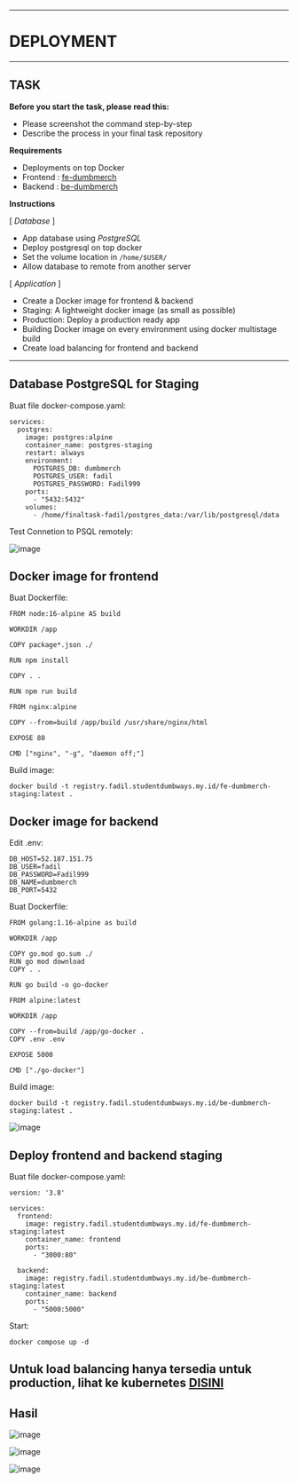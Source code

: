 -----
# **DEPLOYMENT**
-----

## TASK

**Before you start the task, please read this:**
- Please screenshot the command step-by-step
- Describe the process in your final task repository

**Requirements**
- Deployments on top Docker
- Frontend : [fe-dumbmerch](https://github.com/demo-dumbways/fe-dumbmerch)
- Backend : [be-dumbmerch](https://github.com/demo-dumbways/be-dumbmerch)

**Instructions**

[ *Database* ]
- App database using *PostgreSQL*
- Deploy postgresql on top docker
- Set the volume location in `/home/$USER/`
- Allow database to remote from another server

[ *Application* ]
- Create a Docker image for frontend & backend
- Staging: A lightweight docker image (as small as possible)
- Production: Deploy a production ready app
- Building Docker image on every environment using docker multistage build
- Create load balancing for frontend and backend

-----


## Database PostgreSQL for Staging 

Buat file docker-compose.yaml:
```
services:
  postgres:
    image: postgres:alpine
    container_name: postgres-staging
    restart: always
    environment:
      POSTGRES_DB: dumbmerch
      POSTGRES_USER: fadil
      POSTGRES_PASSWORD: Fadil999
    ports:
      - "5432:5432"
    volumes:
      - /home/finaltask-fadil/postgres_data:/var/lib/postgresql/data
```

Test Connetion to PSQL remotely:

![image](https://github.com/fadil05me/devops20-dumbways-AhmadFadillah/assets/45775729/24b3dcb1-8aa2-4aa3-a124-4b1147ccffda)


## Docker image for frontend

Buat Dockerfile:
```
FROM node:16-alpine AS build

WORKDIR /app

COPY package*.json ./

RUN npm install

COPY . .

RUN npm run build

FROM nginx:alpine

COPY --from=build /app/build /usr/share/nginx/html

EXPOSE 80

CMD ["nginx", "-g", "daemon off;"]
```

Build image:
```
docker build -t registry.fadil.studentdumbways.my.id/fe-dumbmerch-staging:latest .
```


## Docker image for backend

Edit .env:
```
DB_HOST=52.187.151.75
DB_USER=fadil
DB_PASSWORD=Fadil999
DB_NAME=dumbmerch
DB_PORT=5432
```

Buat Dockerfile:
```
FROM golang:1.16-alpine as build

WORKDIR /app

COPY go.mod go.sum ./
RUN go mod download
COPY . .

RUN go build -o go-docker

FROM alpine:latest

WORKDIR /app

COPY --from=build /app/go-docker .
COPY .env .env

EXPOSE 5000

CMD ["./go-docker"]
```


Build image:
```
docker build -t registry.fadil.studentdumbways.my.id/be-dumbmerch-staging:latest .
```


![image](https://github.com/fadil05me/devops20-dumbways-AhmadFadillah/assets/45775729/b52bb305-f768-4e0e-8128-f2d9aca5b980)


## Deploy frontend and backend staging

Buat file docker-compose.yaml:
```
version: '3.8'

services:
  frontend:
    image: registry.fadil.studentdumbways.my.id/fe-dumbmerch-staging:latest
    container_name: frontend
    ports:
      - "3000:80"

  backend:
    image: registry.fadil.studentdumbways.my.id/be-dumbmerch-staging:latest
    container_name: backend
    ports:
      - "5000:5000"
```

Start:
```
docker compose up -d
```

## Untuk load balancing hanya tersedia untuk production, lihat ke kubernetes [DISINI](https://github.com/fadil05me/devops20-dumbways-AhmadFadillah/blob/main/stage2/final-task/kubernetes.md)

## Hasil

![image](https://github.com/fadil05me/devops20-dumbways-AhmadFadillah/assets/45775729/79fdad6c-0641-4f5f-8487-03992f257406)

![image](https://github.com/fadil05me/devops20-dumbways-AhmadFadillah/assets/45775729/b6c93caf-41b9-4487-842d-5ceaf7e74736)

![image](https://github.com/fadil05me/devops20-dumbways-AhmadFadillah/assets/45775729/602556d5-81e7-45c1-bf92-8c2321226e0a)


